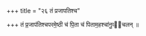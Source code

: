 +++
title = "२६ तं प्रजापतिश्च"

+++
तं प्र॒जाप॑तिश्चपरमे॒ष्ठी च॑ पि॒ता च॑ पिताम॒हश्चा॑नु॒व्य᳡चलन् ॥